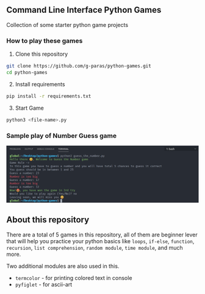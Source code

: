 ## Command Line Interface Python Games

Collection of some starter python game projects

### How to play these games

1. Clone this repository

```bash
git clone https://github.com/g-paras/python-games.git
cd python-games
```

2. Install requirements

```bash
pip install -r requirements.txt
```

3. Start Game

```bash
python3 <file-name>.py
```

### Sample play of Number Guess game

![Guess the number](./img/number_guess.png)

## About this repository

There are a total of 5 games in this repository, all of them are beginner lever that will help you practice your python basics like `loops`, `if-else`, `function`, `recursion`, `list comprehension`, `random module`, `time module`, and much more.

Two additional modules are also used in this.

- `termcolor` - for printing colored text in console
- `pyfiglet` - for ascii-art
